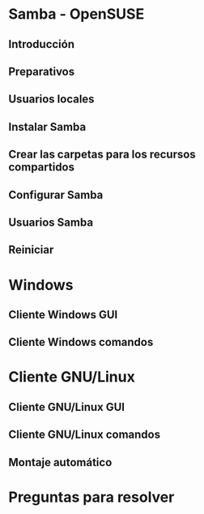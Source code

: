 # Samba - OpenSUSE

## Introducción

## Preparativos

## Usuarios locales

## Instalar Samba

## Crear las carpetas para los recursos compartidos

## Configurar Samba

## Usuarios Samba

## Reiniciar

# Windows

## Cliente Windows GUI

## Cliente Windows comandos

# Cliente GNU/Linux

## Cliente GNU/Linux GUI

## Cliente GNU/Linux comandos

## Montaje automático

# Preguntas para resolver
